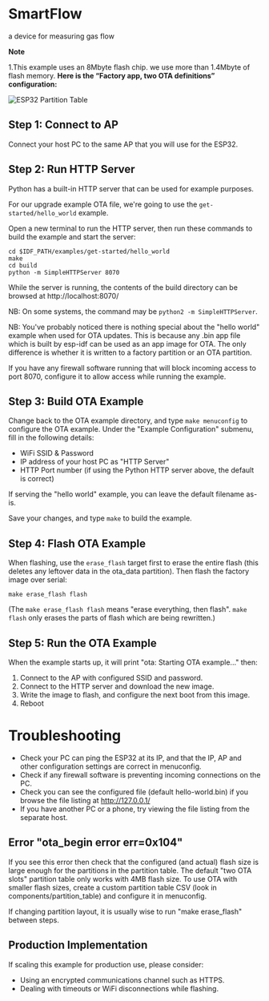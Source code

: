 # SmartFlow
a device for measuring gas flow


**Note**

1.This example uses an 8Mbyte flash chip.
we use more than 1.4Mbyte of flash memory.
**Here is  the “Factory app, two OTA definitions” configuration:**

![ESP32 Partition Table](https://github.com/DanielXie00/SmartFlow/blob/master/others/flash.png)


## Step 1: Connect to AP

Connect your host PC to the same AP that you will use for the ESP32.

## Step 2: Run HTTP Server

Python has a built-in HTTP server that can be used for example purposes.

For our upgrade example OTA file, we're going to use the `get-started/hello_world` example.

Open a new terminal to run the HTTP server, then run these commands to build the example and start the server:

```
cd $IDF_PATH/examples/get-started/hello_world
make
cd build
python -m SimpleHTTPServer 8070
```

While the server is running, the contents of the build directory can be browsed at http://localhost:8070/

NB: On some systems, the command may be `python2 -m SimpleHTTPServer`.

NB: You've probably noticed there is nothing special about the "hello world" example when used for OTA updates. This is because any .bin app file which is built by esp-idf can be used as an app image for OTA. The only difference is whether it is written to a factory partition or an OTA partition.

If you have any firewall software running that will block incoming access to port 8070, configure it to allow access while running the example.

## Step 3: Build OTA Example

Change back to the OTA example directory, and type `make menuconfig` to configure the OTA example. Under the "Example Configuration" submenu, fill in the following details:

* WiFi SSID & Password
* IP address of your host PC as "HTTP Server"
* HTTP Port number (if using the Python HTTP server above, the default is correct)

If serving the "hello world" example, you can leave the default filename as-is.

Save your changes, and type `make` to build the example.

## Step 4: Flash OTA Example

When flashing, use the `erase_flash` target first to erase the entire flash (this deletes any leftover data in the ota_data partition). Then flash the factory image over serial:

```
make erase_flash flash
```

(The `make erase_flash flash` means "erase everything, then flash". `make flash` only erases the parts of flash which are being rewritten.)

## Step 5: Run the OTA Example

When the example starts up, it will print "ota: Starting OTA example..." then:

1. Connect to the AP with configured SSID and password.
2. Connect to the HTTP server and download the new image.
3. Write the image to flash, and configure the next boot from this image.
4. Reboot

# Troubleshooting

* Check your PC can ping the ESP32 at its IP, and that the IP, AP and other configuration settings are correct in menuconfig.
* Check if any firewall software is preventing incoming connections on the PC.
* Check you can see the configured file (default hello-world.bin) if you browse the file listing at http://127.0.0.1/
* If you have another PC or a phone, try viewing the file listing from the separate host.

## Error "ota_begin error err=0x104"

If you see this error then check that the configured (and actual) flash size is large enough for the partitions in the partition table. The default "two OTA slots" partition table only works with 4MB flash size. To use OTA with smaller flash sizes, create a custom partition table CSV (look in components/partition_table) and configure it in menuconfig.

If changing partition layout, it is usually wise to run "make erase_flash" between steps.

## Production Implementation

If scaling this example for production use, please consider:

* Using an encrypted communications channel such as HTTPS.
* Dealing with timeouts or WiFi disconnections while flashing.
